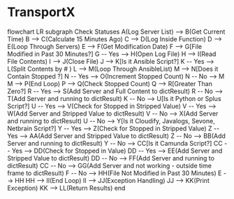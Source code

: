 # TransportX


flowchart LR
    subgraph Check Statuses
        A(Log Server List) --> B(Get Current Time)
        B --> C(Calculate 15 Minutes Ago)
        C --> D(Log Inside Function)
        D --> E(Loop Through Servers)
        E --> F(Get Modification Date)
        F --> G[File Modified in Past 30 Minutes?]
        G -- Yes --> H(Open Log File)
        H --> I(Read File Contents)
        I --> J(Close File)
        J --> K[Is it Ansible Script?]
        K -- Yes --> L(Split Contents by  # )
        L --> M(Loop Through AnsibleList)
        M --> N[Does it Contain  Stopped ?]
        N -- Yes --> O(Increment Stopped Count)
        N -- No --> M
        M --> P(End Loop)
        P --> Q(Check Stopped Count)
        Q --> R[Greater Than Zero?]
        R -- Yes --> S(Add Server and Full Content to dictResult)
        R -- No --> T(Add Server and  running  to dictResult)
        K -- No --> U[Is it Python or Splus Script?]
        U -- Yes --> V(Check for  Stopped  in Stripped Value)
        V -- Yes --> W(Add Server and Stripped Value to dictResult)
        V -- No --> X(Add Server and  running  to dictResult)
        U -- No --> Y[Is it Cloudify, Javalogs, Sevone, Netbrain Script?]
        Y -- Yes --> Z(Check for  Stopped  in Stripped Value)
        Z -- Yes --> AA(Add Server and Stripped Value to dictResult)
        Z -- No --> BB(Add Server and  running  to dictResult)
        Y -- No --> CC[Is it Camunda Script?]
        CC -- Yes --> DD(Check for  Stopped  in Value)
        DD -- Yes --> EE(Add Server and Stripped Value to dictResult)
        DD -- No --> FF(Add Server and  running  to dictResult)
        CC -- No --> GG(Add Server and  not working - outside time frame  to dictResult)
        F -- No --> HH(File Not Modified in Past 30 Minutes)
        E --> HH
        HH --> II(End Loop)
        II --> JJ(Exception Handling)
        JJ --> KK(Print Exception)
        KK --> LL(Return Results)
    end
